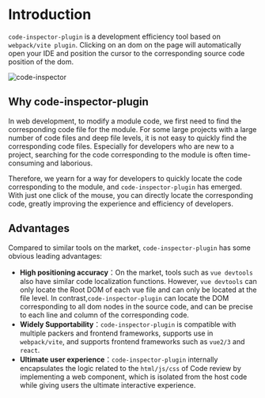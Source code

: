 # Introduction

`code-inspector-plugin` is a development efficiency tool based on `webpack/vite plugin`. Clicking on an dom on the page will automatically open your IDE and position the cursor to the corresponding source code position of the dom.

![code-inspector](https://user-images.githubusercontent.com/73059627/227070438-6e40e112-6f1d-4f67-9f26-53986bff77c3.gif)

## Why code-inspector-plugin

In web development, to modify a module code, we first need to find the corresponding code file for the module. For some large projects with a large number of code files and deep file levels, it is not easy to quickly find the corresponding code files. Especially for developers who are new to a project, searching for the code corresponding to the module is often time-consuming and laborious.

Therefore, we yearn for a way for developers to quickly locate the code corresponding to the module, and `code-inspector-plugin` has emerged. With just one click of the mouse, you can directly locate the corresponding code, greatly improving the experience and efficiency of developers.

## Advantages

Compared to similar tools on the market, `code-inspector-plugin` has some obvious leading advantages:

- <b>High positioning accuracy</b>：On the market, tools such as `vue devtools` also have similar code localization functions. However, `vue devtools` can only locate the Root DOM of each vue file and can only be located at the file level. In contrast,`code-inspector-plugin` can locate the DOM corresponding to all dom nodes in the source code, and can be precise to each line and column of the corresponding code.
- <b>Widely Supportability</b>：`code-inspector-plugin` is compatible with multiple packers and frontend frameworks, supports use in `webpack/vite`, and supports frontend frameworks such as `vue2/3` and `react`.
- <b>Ultimate user experience</b>：`code-inspector-plugin` internally encapsulates the logic related to the `html/js/css` of Code review by implementing a web component, which is isolated from the host code while giving users the ultimate interactive experience.
